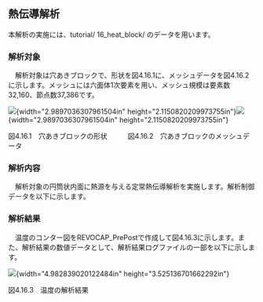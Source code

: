 ##  熱伝導解析

本解析の実施には、tutorial/ 16\_heat\_block/ のデータを用います。

### 解析対象

　解析対象は穴あきブロックで、形状を図4.16.1に、メッシュデータを図4.16.2に示します。メッシュには六面体1次要素を用い、メッシュ規模は要素数32,160、節点数37,386です。

![](media/image32.png){width="2.9897036307961504in"
height="2.1150820209973755in"}![](media/image33.png){width="2.9897036307961504in"
height="2.1150820209973755in"}

図4.16.1　穴あきブロックの形状　　　図4.16.2　穴あきブロックのメッシュデータ

### 解析内容

　解析対象の円筒状内面に熱源を与える定常熱伝導解析を実施します。解析制御データを以下に示します。

### 解析結果

　温度のコンター図をREVOCAP\_PrePostで作成して図4.16.3に示します。また、解析結果の数値データとして、解析結果ログファイルの一部を以下に示します。

![](media/image34.png){width="4.982839020122484in"
height="3.525136701662292in"}

図4.16.3　温度の解析結果
